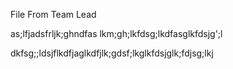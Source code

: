 File From Team Lead

as;lfjadsfrljk;ghndfas lkm;gh;lkfdsg;lkdfasglkfdsjg';l

dkfsg;;ldsjflkdfjaglkdfjlk;gdsf;lkglkfdsjglk;fdjsg;lkj
